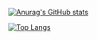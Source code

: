 [![Anurag's GitHub stats](https://github-readme-stats.vercel.app/api?username=yusukedayo
)](https://github.com/anuraghazra/github-readme-stats)

[![Top Langs](https://github-readme-stats.vercel.app/api/top-langs/?username=yusukedayo
)](https://github.com/anuraghazra/github-readme-stats)
